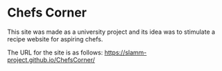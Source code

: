 # Chefs Corner

This site was made as a university project and its idea was to stimulate a recipe website for aspiring chefs.

The URL for the site is as follows:
https://slamm-project.github.io/ChefsCorner/
